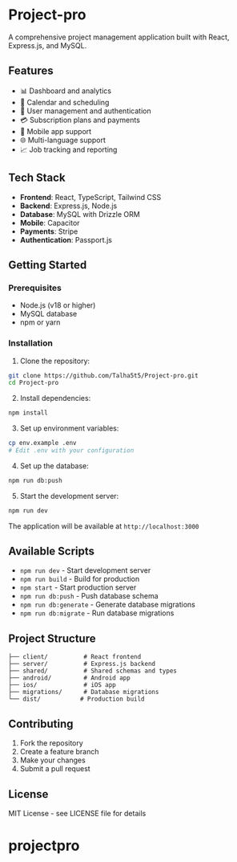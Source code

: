 # Project-pro

A comprehensive project management application built with React, Express.js, and MySQL.

## Features

- 📊 Dashboard and analytics
- 📅 Calendar and scheduling
- 👥 User management and authentication
- 💳 Subscription plans and payments
- 📱 Mobile app support
- 🌐 Multi-language support
- 📈 Job tracking and reporting

## Tech Stack

- **Frontend**: React, TypeScript, Tailwind CSS
- **Backend**: Express.js, Node.js
- **Database**: MySQL with Drizzle ORM
- **Mobile**: Capacitor
- **Payments**: Stripe
- **Authentication**: Passport.js

## Getting Started

### Prerequisites

- Node.js (v18 or higher)
- MySQL database
- npm or yarn

### Installation

1. Clone the repository:
```bash
git clone https://github.com/Talha5t5/Project-pro.git
cd Project-pro
```

2. Install dependencies:
```bash
npm install
```

3. Set up environment variables:
```bash
cp env.example .env
# Edit .env with your configuration
```

4. Set up the database:
```bash
npm run db:push
```

5. Start the development server:
```bash
npm run dev
```

The application will be available at `http://localhost:3000`

## Available Scripts

- `npm run dev` - Start development server
- `npm run build` - Build for production
- `npm start` - Start production server
- `npm run db:push` - Push database schema
- `npm run db:generate` - Generate database migrations
- `npm run db:migrate` - Run database migrations

## Project Structure

```
├── client/          # React frontend
├── server/          # Express.js backend
├── shared/          # Shared schemas and types
├── android/         # Android app
├── ios/             # iOS app
├── migrations/      # Database migrations
└── dist/           # Production build
```

## Contributing

1. Fork the repository
2. Create a feature branch
3. Make your changes
4. Submit a pull request

## License

MIT License - see LICENSE file for details
# projectpro
